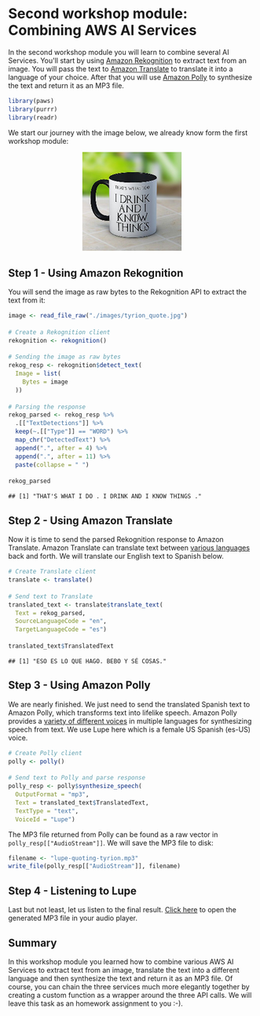 
# Second workshop module: Combining AWS AI Services

In the second workshop module you will learn to combine several AI Services. You'll start by using [Amazon Rekognition](https://aws.amazon.com/rekognition/) to extract text from an image. You will pass the text to [Amazon Translate](https://aws.amazon.com/translate/) to translate it into a language of your choice. After that you will use [Amazon Polly](https://aws.amazon.com/polly/) to synthesize the text and return it as an MP3 file.


```r
library(paws)
library(purrr)
library(readr)
```

We start our journey with the image below, we already know form the first workshop module: 

<p align="center">
<img src="./images/tyrion_quote.jpg" width="40%" />
</p>


## Step 1 - Using Amazon Rekognition

You will send the image as raw bytes to the Rekognition API to extract the text from it:


```r
image <- read_file_raw("./images/tyrion_quote.jpg")
  
# Create a Rekognition client
rekognition <- rekognition()

# Sending the image as raw bytes
rekog_resp <- rekognition$detect_text(
  Image = list(
    Bytes = image
  ))

# Parsing the response
rekog_parsed <- rekog_resp %>%
  .[["TextDetections"]] %>%
  keep(~.[["Type"]] == "WORD") %>%
  map_chr("DetectedText") %>%
  append(".", after = 4) %>%
  append(".", after = 11) %>%
  paste(collapse = " ")

rekog_parsed
```

```
## [1] "THAT'S WHAT I DO . I DRINK AND I KNOW THINGS ."
```


## Step 2 - Using Amazon Translate

Now it is time to send the parsed Rekognition response to Amazon Translate. Amazon Translate can translate text between [various languages](https://docs.aws.amazon.com/translate/latest/dg/what-is.html) back and forth. We will translate our English text to Spanish below. 


```r
# Create Translate client
translate <- translate()
  
# Send text to Translate
translated_text <- translate$translate_text(
  Text = rekog_parsed,
  SourceLanguageCode = "en",
  TargetLanguageCode = "es")

translated_text$TranslatedText
```

```
## [1] "ESO ES LO QUE HAGO. BEBO Y SÉ COSAS."
```


## Step 3 - Using Amazon Polly

We are nearly finished. We just need to send the translated Spanish text to Amazon Polly, which transforms text into lifelike speech. Amazon Polly provides a [variety of different voices](https://docs.aws.amazon.com/polly/latest/dg/SupportedLanguage.html) in multiple languages for synthesizing speech from text. We use Lupe here which is a female US Spanish (es-US) voice.


```r
# Create Polly client
polly <- polly()
  
# Send text to Polly and parse response
polly_resp <- polly$synthesize_speech(
  OutputFormat = "mp3",
  Text = translated_text$TranslatedText,
  TextType = "text",
  VoiceId = "Lupe")
```

The MP3 file returned from Polly can be found as a raw vector in `polly_resp[["AudioStream"]]`. We will save the MP3 file to disk:


```r
filename <- "lupe-quoting-tyrion.mp3"
write_file(polly_resp[["AudioStream"]], filename)
```

## Step 4 - Listening to Lupe

Last but not least, let us listen to the final result. [Click here](/lupe-quoting-tyrion.mp3) to open the generated MP3 file in your audio player. 


## Summary

In this workshop module you learned how to combine various AWS AI Services to extract text from an image, translate the text into a different language and then synthesize the text and return it as an MP3 file. Of course, you can chain the three services much more elegantly together by creating a custom function as a wrapper around the three API calls. We will leave this task as an homework assignment to you :-). 

